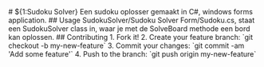 <content>
# ${1:Sudoku Solver}
Een sudoku oplosser gemaakt in C#, windows forms application.
## Usage
SudokuSolver/Sudoku Solver Form/Sudoku.cs, staat een SudokuSolver class in, waar je met de SolveBoard methode een bord kan oplossen.
## Contributing
1. Fork it!
2. Create your feature branch: `git checkout -b my-new-feature`
3. Commit your changes: `git commit -am 'Add some feature'`
4. Push to the branch: `git push origin my-new-feature`
</content>
